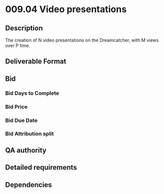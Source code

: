 # 009.04 Video presentations

## Description

The creation of N video presentations on the Dreamcatcher, with M views over P time.

## Deliverable Format

## Bid 

### Bid Days to Complete

### Bid Price

### Bid Due Date

### Bid Attribution split

## QA authority

## Detailed requirements

## Dependencies
